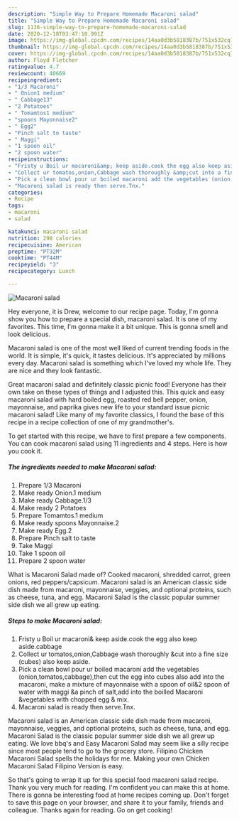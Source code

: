 ```yaml
---
description: "Simple Way to Prepare Homemade Macaroni salad"
title: "Simple Way to Prepare Homemade Macaroni salad"
slug: 1136-simple-way-to-prepare-homemade-macaroni-salad
date: 2020-12-18T03:47:10.991Z
image: https://img-global.cpcdn.com/recipes/14aa0d3b5818387b/751x532cq70/macaroni-salad-recipe-main-photo.jpg
thumbnail: https://img-global.cpcdn.com/recipes/14aa0d3b5818387b/751x532cq70/macaroni-salad-recipe-main-photo.jpg
cover: https://img-global.cpcdn.com/recipes/14aa0d3b5818387b/751x532cq70/macaroni-salad-recipe-main-photo.jpg
author: Floyd Fletcher
ratingvalue: 4.7
reviewcount: 40669
recipeingredient:
- "1/3 Macaroni"
- " Onion1 medium"
- " Cabbage13"
- "2 Potatoes"
- " Tomamtos1 medium"
- "spoons Mayonnaise2"
- " Egg2"
- "Pinch salt to taste"
- " Maggi"
- "1 spoon oil"
- "2 spoon water"
recipeinstructions:
- "Fristy u Boil ur macaroni&amp; keep aside.cook the egg also keep aside.cabbage"
- "Collect ur tomatos,onion,Cabbage wash thoroughly &amp;cut into a fine size (cubes) also keep aside."
- "Pick a clean bowl pour ur boiled macaroni add the vegetables (onion,tomatos,cabbage),then cut the egg into cubes also add into the macaroni, make a mixture of mayonnaise with a spoon of oil&amp;2 spoon of water with maggi &amp;a pinch of salt,add into the boilled Macaroni &amp;vegetables with chopped egg &amp; mix."
- "Macaroni salad is ready then serve.Tnx."
categories:
- Recipe
tags:
- macaroni
- salad

katakunci: macaroni salad 
nutrition: 298 calories
recipecuisine: American
preptime: "PT32M"
cooktime: "PT44M"
recipeyield: "3"
recipecategory: Lunch

---
```



![Macaroni salad](https://img-global.cpcdn.com/recipes/14aa0d3b5818387b/751x532cq70/macaroni-salad-recipe-main-photo.jpg)

Hey everyone, it is Drew, welcome to our recipe page. Today, I'm gonna show you how to prepare a special dish, macaroni salad. It is one of my favorites. This time, I'm gonna make it a bit unique. This is gonna smell and look delicious.

Macaroni salad is one of the most well liked of current trending foods in the world. It is simple, it's quick, it tastes delicious. It's appreciated by millions every day. Macaroni salad is something which I've loved my whole life. They are nice and they look fantastic.

Great macaroni salad and definitely classic picnic food! Everyone has their own take on these types of things and I adjusted this. This quick and easy macaroni salad with hard boiled egg, roasted red bell pepper, onion, mayonnaise, and paprika gives new life to your standard issue picnic macaroni salad! Like many of my favorite classics, I found the base of this recipe in a recipe collection of one of my grandmother&#39;s.


To get started with this recipe, we have to first prepare a few components. You can cook macaroni salad using 11 ingredients and 4 steps. Here is how you cook it.

<!--inarticleads1-->

##### The ingredients needed to make Macaroni salad:

1. Prepare 1/3 Macaroni
1. Make ready  Onion.1 medium
1. Make ready  Cabbage.1/3
1. Make ready 2 Potatoes
1. Prepare  Tomamtos.1 medium
1. Make ready spoons Mayonnaise.2
1. Make ready  Egg.2
1. Prepare Pinch salt to taste
1. Take  Maggi
1. Take 1 spoon oil
1. Prepare 2 spoon water


What is Macaroni Salad made of? Cooked macaroni, shredded carrot, green onions, red peppers/capsicum. Macaroni salad is an American classic side dish made from macaroni, mayonnaise, veggies, and optional proteins, such as cheese, tuna, and egg. Macaroni Salad is the classic popular summer side dish we all grew up eating. 

<!--inarticleads2-->

##### Steps to make Macaroni salad:

1. Fristy u Boil ur macaroni&amp; keep aside.cook the egg also keep aside.cabbage
1. Collect ur tomatos,onion,Cabbage wash thoroughly &amp;cut into a fine size (cubes) also keep aside.
1. Pick a clean bowl pour ur boiled macaroni add the vegetables (onion,tomatos,cabbage),then cut the egg into cubes also add into the macaroni, make a mixture of mayonnaise with a spoon of oil&amp;2 spoon of water with maggi &amp;a pinch of salt,add into the boilled Macaroni &amp;vegetables with chopped egg &amp; mix.
1. Macaroni salad is ready then serve.Tnx.


Macaroni salad is an American classic side dish made from macaroni, mayonnaise, veggies, and optional proteins, such as cheese, tuna, and egg. Macaroni Salad is the classic popular summer side dish we all grew up eating. We love bbq&#39;s and Easy Macaroni Salad may seem like a silly recipe since most people tend to go to the grocery store. Filipino Chicken Macaroni Salad spells the holidays for me. Making your own Chicken Macaroni Salad Filipino Version is easy. 

So that's going to wrap it up for this special food macaroni salad recipe. Thank you very much for reading. I'm confident you can make this at home. There is gonna be interesting food at home recipes coming up. Don't forget to save this page on your browser, and share it to your family, friends and colleague. Thanks again for reading. Go on get cooking!
